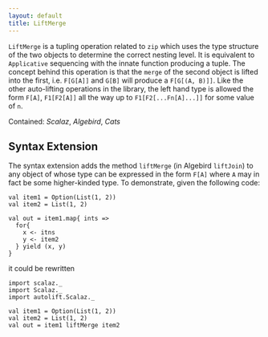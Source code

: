 ```yaml
---
layout: default
title: LiftMerge
---
```


`LiftMerge` is a tupling operation related to `zip` which uses the type structure of the two objects to determine the correct nesting level. It is equivalent to `Applicative` sequencing with the innate function producing a tuple. The concept behind this operation is that the `merge` of the second object is lifted into the first, i.e. `F[G[A]]` and `G[B]` will produce a `F[G[(A, B)]]`. Like the other auto-lifting operations in the library, the left hand type is allowed the form `F[A]`, `F1[F2[A]]` all the way up to `F1[F2[...Fn[A]...]]` for some value of `n`.

Contained: *Scalaz*, *Algebird*, *Cats*

## Syntax Extension

The syntax extension adds the method `liftMerge` (in Algebird `liftJoin`) to any object of whose type can be expressed in the form `F[A]` where `A` may in fact be some higher-kinded type. To demonstrate, given the following code:

```tut
val item1 = Option(List(1, 2))
val item2 = List(1, 2)

val out = item1.map{ ints =>
  for{
    x <- itns
    y <- item2
  } yield (x, y)
}
```

it could be rewritten

```tut
import scalaz._
import Scalaz._
import autolift.Scalaz._

val item1 = Option(List(1, 2))
val item2 = List(1, 2)
val out = item1 liftMerge item2
```